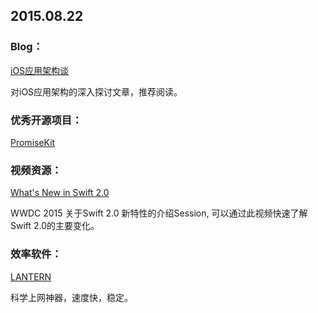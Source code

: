 ## 2015.08.22

### Blog：

[iOS应用架构谈](http://casatwy.com/iosying-yong-jia-gou-tan-kai-pian.html "this")  

对iOS应用架构的深入探讨文章，推荐阅读。

### 优秀开源项目：

[PromiseKit](https://github.com/mxcl/PromiseKit)

### 视频资源：

[What's New in Swift 2.0](https://developer.apple.com/videos/wwdc/2015/?id=106)

WWDC 2015 关于Swift 2.0 新特性的介绍Session, 可以通过此视频快速了解Swift 2.0的主要变化。

### 效率软件：

[LANTERN](https://getlantern.org/)

科学上网神器，速度快，稳定。
